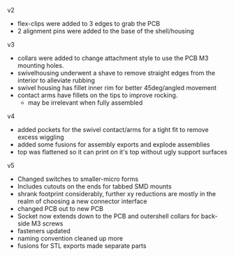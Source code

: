 v2
- flex-clips were added to 3 edges to grab the PCB
- 2 alignment pins were added to the base of the shell/housing


v3
- collars were added to change attachment style to use the PCB M3 mounting holes.
- swivelhousing underwent a shave to remove straight edges from the interior to alleviate rubbing
- swivel housing has fillet inner rim for better 45deg/angled movement
- contact arms have fillets on the tips to improve rocking.
	- may be irrelevant when fully assembled

v4
- added pockets for the swivel contact/arms for a tight fit to remove excess wiggling
- added some fusions for assembly exports and explode assemblies
- top was flattened so it can print on it's top without ugly support surfaces

v5
- Changed switches to smaller-micro forms
 - Includes cutouts on the ends for tabbed SMD mounts
 - shrank footprint considerably, further xy reductions are mostly in the realm of choosing a new connector interface
- changed PCB out to new PCB
- Socket now extends down to the PCB and outershell collars for back-side M3 screws
- fasteners updated
- naming convention cleaned up more
- fusions for STL exports made separate parts